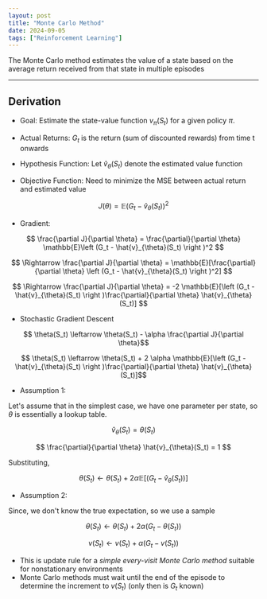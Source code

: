 ```yaml
---
layout: post
title: "Monte Carlo Method"
date: 2024-09-05
tags: ["Reinforcement Learning"]
---
```


The Monte Carlo method estimates the value of a state based on the average return received from that state in multiple episodes

---

## Derivation

- Goal: Estimate the state-value function $v_{\pi}(S_t)$ for a given policy $\pi$.

- Actual Returns: $G_t$ is the return (sum of discounted rewards) from time t onwards

- Hypothesis Function: Let $\hat{v}_{\theta}(S_t)$ denote the estimated value function 

- Objective Function: Need to minimize the MSE between actual return and estimated value

$$ J(\theta) = \mathbb{E}\left (G_t - \hat{v}_{\theta}(S_t) \right )^2 $$

- Gradient:

$$ \frac{\partial J}{\partial \theta} = \frac{\partial}{\partial \theta} \mathbb{E}\left (G_t - \hat{v}_{\theta}(S_t) \right )^2 $$

$$ \Rightarrow \frac{\partial J}{\partial \theta} = \mathbb{E}[\frac{\partial}{\partial \theta}  \left (G_t - \hat{v}_{\theta}(S_t) \right )^2]  $$

$$ \Rightarrow \frac{\partial J}{\partial \theta} = -2 \mathbb{E}[\left (G_t - \hat{v}_{\theta}(S_t) \right )\frac{\partial}{\partial \theta}  \hat{v}_{\theta}(S_t)] $$

- Stochastic Gradient Descent

$$ \theta(S_t) \leftarrow \theta(S_t) - \alpha \frac{\partial J}{\partial \theta}$$

$$ \theta(S_t) \leftarrow \theta(S_t) + 2 \alpha \mathbb{E}[\left (G_t - \hat{v}_{\theta}(S_t) \right )\frac{\partial}{\partial \theta}  \hat{v}_{\theta}(S_t)]$$

- Assumption 1: 

Let's assume that in the simplest case, we have one parameter per state, so $\theta$ is essentially a lookup table.

$$ \hat{v}_{\theta}(S_t) = \theta (S_t)$$

$$ \frac{\partial}{\partial \theta}  \hat{v}_{\theta}(S_t) = 1 $$

Substituting,

$$ \theta(S_t) \leftarrow \theta(S_t) + 2 \alpha \mathbb{E}[\left (G_t - \hat{v}_{\theta}(S_t) \right )] $$

- Assumption 2: 

Since, we don't know the true expectation, so we use a sample 

$$ \theta(S_t) \leftarrow \theta(S_t) + 2 \alpha \left (G_t - \theta(S_t) \right ) $$

$$ {v}(S_t) \leftarrow {v}(S_t) + \alpha \left (G_t - {v}(S_t) \right ) $$

- This is update rule for a _simple every-visit Monte Carlo method_ suitable for nonstationary environments 
-  Monte Carlo methods must wait until the end of the episode to determine the increment to $v(S_t)$ (only then is $G_t$ known)

